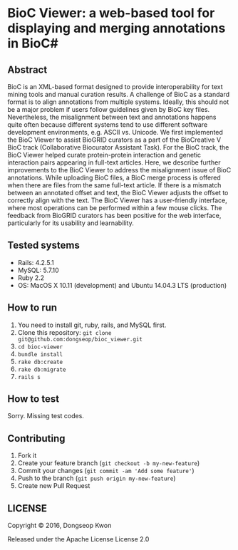 # BioC Viewer: a web-based tool for displaying and merging annotations in BioC#

## Abstract ##
BioC is an XML-based format designed to provide interoperability for text mining tools and manual curation results. A challenge of BioC as a standard format is to align annotations from multiple systems. Ideally, this should not be a major problem if users follow guidelines given by BioC key files. Nevertheless, the misalignment between text and annotations happens quite often because different systems tend to use different software development environments, e.g. ASCII vs. Unicode. We first implemented the BioC Viewer to assist BioGRID curators as a part of the BioCreative V BioC track (Collaborative Biocurator Assistant Task). For the BioC track, the BioC Viewer helped curate protein-protein interaction and genetic interaction pairs appearing in full-text articles. Here, we describe further improvements to the BioC Viewer to address the misalignment issue of BioC annotations. While uploading BioC files, a BioC merge process is offered when there are files from the same full-text article. If there is a mismatch between an annotated offset and text, the BioC Viewer adjusts the offset to correctly align with the text. The BioC Viewer has a user-friendly interface, where most operations can be performed within a few mouse clicks. The feedback from BioGRID curators has been positive for the web interface, particularly for its usability and learnability.


## Tested systems ##

- Rails: 4.2.5.1
- MySQL: 5.7.10
- Ruby 2.2
- OS: MacOS X 10.11 (development) and  Ubuntu 14.04.3 LTS (production)


## How to run ##

1. You need to install git, ruby, rails, and MySQL first.
2. Clone this repository: `git clone git@github.com:dongseop/bioc_viewer.git`
2. `cd bioc-viewer`
3. `bundle install`
4. `rake db:create`
5. `rake db:migrate`
6. `rails s`


## How to test ##

Sorry. Missing test codes.


## Contributing

1. Fork it
2. Create your feature branch (`git checkout -b my-new-feature`)
3. Commit your changes (`git commit -am 'Add some feature'`)
4. Push to the branch (`git push origin my-new-feature`)
5. Create new Pull Request


## LICENSE

Copyright © 2016, Dongseop Kwon

Released under the Apache License License 2.0
